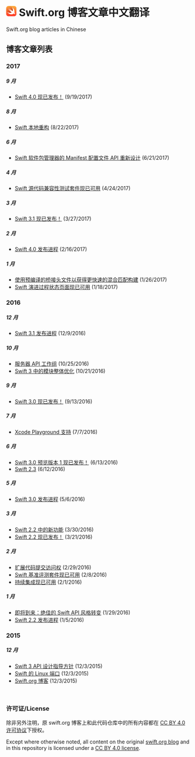 # <img src="./swift-logo.png" width = "28px"> Swift.org 博客文章中文翻译
Swift.org blog articles in Chinese

## 博客文章列表

### 2017

##### 9 月
* [Swift 4.0 现已发布！][swift-4-0-released] (9/19/2017)

[swift-4-0-released]: ./2017/09/swift-4-0-released.md

##### 8 月

* [Swift 本地重构][swift-local-refactoring.md] (8/22/2017)

[swift-local-refactoring.md]: ./2017/08/swift-local-refactoring.md

##### 6 月

* [Swift 软件包管理器的 Manifest 配置文件 API 重新设计][swift-package-manager-manifest-api-redesign.md] (6/21/2017)

[swift-package-manager-manifest-api-redesign.md]: ./2017/06/swift-package-manager-manifest-api-redesign.md

##### 4 月

* [Swift 源代码兼容性测试套件现已可用][swift-source-compatibility-test-suite] (4/24/2017)

[swift-source-compatibility-test-suite]: ./2017/04/swift-source-compatibility-test-suite.md

##### 3 月

* [Swift 3.1 现已发布！][swift-3-1-released] (3/27/2017)

[swift-3-1-released]: ./2017/03/swift-3-1-released.md

##### 2 月

* [Swift 4.0 发布进程][swift-4-0-release-process] (2/16/2017)

[swift-4-0-release-process]: ./2017/02/swift-4-0-release-process.md

##### 1 月

* [使用预编译的桥接头文件以获得更快速的混合匹配构建][bridging-pch] (1/26/2017)
* [Swift 演进过程状态页面现已可用][swift-evolution-status-page] (1/18/2017)

[bridging-pch]: ./2017/01/bridging-pch.md
[swift-evolution-status-page]: ./2017/01/swift-evolution-status-page.md

### 2016

##### 12 月

* [Swift 3.1 发布进程][swift-3-1-release-process] (12/9/2016)

[swift-3-1-release-process]: ./2016/12/swift-3-1-release-process.md

##### 10 月
* [服务器 API 工作组][server-api-workgroup] (10/25/2016)
* [Swift 3 中的模块整体优化][whole-module-optimizations] (10/21/2016)

[server-api-workgroup]: ./2016/10/server-api-workgroup.md
[whole-module-optimizations]: ./2016/10/whole-module-optimizations.md

##### 9 月
* [Swift 3.0 现已发布！][swift-3-0-released] (9/13/2016)

[swift-3-0-released]: ./2016/09/swift-3-0-released.md

##### 7 月
* [Xcode Playground 支持][swift-xcode-playground-support] (7/7/2016)

[swift-xcode-playground-support]: ./2016/07/swift-xcode-playground-support.md

##### 6 月
* [Swift 3.0 预览版本 1 现已发布！][swift-3-0-preview-1-released] (6/13/2016)
* [Swift 2.3][swift-2-3] (6/12/2016)

[swift-3-0-preview-1-released]: ./2016/06/swift-3-0-preview-1-released.md
[swift-2-3]: ./2016/06/swift-2-3.md

##### 5 月
* [Swift 3.0 发布进程][swift-3-0-release-process] (5/6/2016)

[swift-3-0-release-process]: ./2016/05/swift-3-0-release-process.md

##### 3 月
* [Swift 2.2 中的新功能][swift-2-2-new-features] (3/30/2016)
* [Swift 2.2 现已发布！][swift-2-2-released] (3/21/2016)

[swift-2-2-new-features]: ./2016/03/swift-2-2-new-features.md
[swift-2-2-released]: ./2016/03/swift-2-2-released.md

##### 2 月
* [扩展代码提交访问权][swift-commit-access] (2/29/2016)
* [Swift 基准评测套件现已可用][swift-benchmark-suite] (2/8/2016)
* [持续集成现已可用][swift-ci] (2/1/2016)

[swift-commit-access]: ./2016/02/swift-commit-access.md
[swift-benchmark-suite]: ./2016/02/swift-benchmark-suite.md
[swift-ci]: ./2016/02/swift-ci.md

##### 1 月
* [即将到来：绝佳的 Swift API 风格转变][its-coming-the-great-swift-api-transformation] (1/29/2016)
* [Swift 2.2 发布进程][swift-2.2-release-process] (1/5/2016)

[its-coming-the-great-swift-api-transformation]: ./2016/01/its-coming-the-great-swift-api-transformation.md
[swift-2.2-release-process]: ./2016/01/swift-2.2-release-process.md

### 2015

##### 12 月
* [Swift 3 API 设计指导方针][swift-3-api-design-guidlines] (12/3/2015)
* [Swift 的 Linux 端口][swift-linux-port] (12/3/2015)
* [Swift.org 博客][welcome] (12/3/2015)

[swift-3-api-design-guidlines]: ./2015/12/swift-3-api-design-guidelines.md
[swift-linux-port]: ./2015/12/swift-linux-port.md
[welcome]: ./2015/12/welcome.md

<br/>

### 许可证/License
除非另外注明，原 swift.org 博客上和此代码仓库中的所有内容都在 [CC BY 4.0 许可协议](https://creativecommons.org/licenses/by/4.0/deed.zh)下授权。

Except where otherwise noted, all content on the original [swift.org blog](https://swift.org/blog/) and in this repository is licensed under a [CC BY 4.0 license](https://creativecommons.org/licenses/by/4.0/).